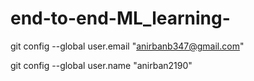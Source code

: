 # end-to-end-ML_learning-


git config --global user.email "anirbanb347@gmail.com"

git config --global user.name "anirban2190"